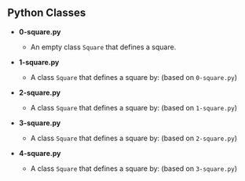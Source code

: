 ## Python Classes
- **0-square.py**
  - An empty class ```Square``` that defines a square.

- **1-square.py**
  - A class ```Square``` that defines a square by: (based on ```0-square.py```)

- **2-square.py**
  - A class ```Square``` that defines a square by: (based on ```1-square.py```)

- **3-square.py**
  - A class  ```Square``` that defines a square by: (based on ```2-square.py```) 

- **4-square.py**
  - A class ```Square``` that defines a square by: (based on ```3-square.py```) 
